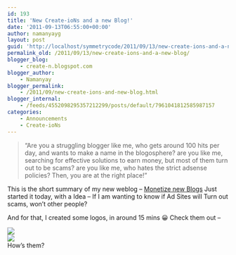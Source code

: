 ```yaml
---
id: 193
title: 'New Create-ioNs and a new Blog!'
date: '2011-09-13T06:55:00+00:00'
author: namanyayg
layout: post
guid: 'http://localhost/symmetrycode/2011/09/13/new-create-ions-and-a-new-blog/'
permalink_old: /2011/09/13/new-create-ions-and-a-new-blog/
blogger_blog:
    - create-n.blogspot.com
blogger_author:
    - Namanyay
blogger_permalink:
    - /2011/09/new-create-ions-and-new-blog.html
blogger_internal:
    - /feeds/4552098295357212299/posts/default/7961041812585987157
categories:
    - Announcements
    - Create-ioNs
---
```


> “Are you a struggling blogger like me, who gets around 100 hits per day, and wants to make a name in the blogosphere? are you like me, searching for effective solutions to earn money, but most of them turn out to be scams? are you like me, who hates the strict adsense policies? Then, you are at the right place!”

  

This is the short summary of my new weblog – [Monetize new Blogs](http://monetizenewblog.blogspot.com/)
Just started it today, with a Idea – If I am wanting to know if Ad Sites will Turn out scams, won’t other people?
  

And for that, I created some logos, in around 15 mins 😀
Check them out – 
  



[![](http://4.bp.blogspot.com/-nn2VcZOt85A/Tm7z8dl_XiI/AAAAAAAAAUw/QqKG0iYialM/s320/Horizontal+Logo.png)](http://4.bp.blogspot.com/-nn2VcZOt85A/Tm7z8dl_XiI/AAAAAAAAAUw/QqKG0iYialM/s1600/Horizontal+Logo.png)  
[![](http://photos.cc.fbcdn.net/hphotos-cc-ash4/297326_167946816617575_167944966617760_333742_1770500076_n.jpg)](http://photos.cc.fbcdn.net/hphotos-cc-ash4/297326_167946816617575_167944966617760_333742_1770500076_n.jpg)  
How’s them?